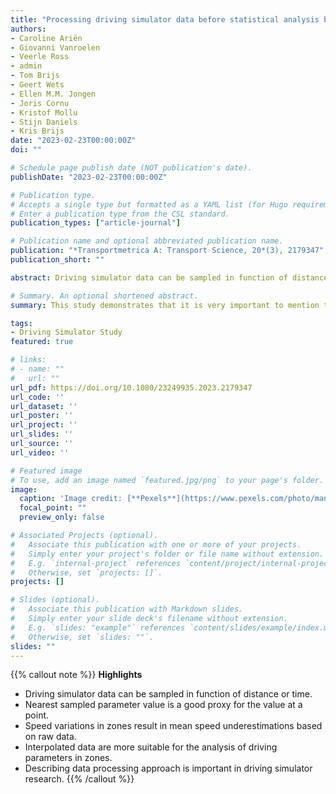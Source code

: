 ```yaml
---
title: "Processing driving simulator data before statistical analysis by means of interpolation and an integral formula"
authors:
- Caroline Ariën
- Giovanni Vanroelen
- Veerle Ross
- admin
- Tom Brijs
- Geert Wets
- Ellen M.M. Jongen
- Joris Cornu
- Kristof Mollu
- Stijn Daniels
- Kris Brijs
date: "2023-02-23T00:00:00Z"
doi: ""

# Schedule page publish date (NOT publication's date).
publishDate: "2023-02-23T00:00:00Z"

# Publication type.
# Accepts a single type but formatted as a YAML list (for Hugo requirements).
# Enter a publication type from the CSL standard.
publication_types: ["article-journal"]

# Publication name and optional abbreviated publication name.
publication: "*Transportmetrica A: Transport Science, 20*(3), 2179347"
publication_short: ""

abstract: Driving simulator data can be sampled in function of distance (equally spaced) or time (with constant frequency). Consequently, the sampling data might have problems in the envisaged type of analysis (i.e. point location based analysis vs. zonal-based analysis). These issues are illustrated by means of five driving simulator datasets. The nearest sampled parameter value in the direct vicinity of the specific point is a very good proxy for the driving parameter value at the point of interest along the road. The analysis of driving parameters in zones requires a different approach. In summary, the interpolation technique is preferred over using raw sampled data to calculate mean parameter values. We introduce an equivalent time integral formula to compute the mean value of a driving parameter with respect to distance. Based on this paper, we demonstrate that it is very important to mention the data processing approach in driving simulator methodology.

# Summary. An optional shortened abstract.
summary: This study demonstrates that it is very important to mention the data processing approach in driving simulator methodology.

tags:
- Driving Simulator Study
featured: true

# links:
# - name: ""
#   url: ""
url_pdf: https://doi.org/10.1080/23249935.2023.2179347
url_code: ''
url_dataset: ''
url_poster: ''
url_project: ''
url_slides: ''
url_source: ''
url_video: ''

# Featured image
# To use, add an image named `featured.jpg/png` to your page's folder. 
image:
  caption: 'Image credit: [**Pexels**](https://www.pexels.com/photo/man-driving-vehicle-on-race-track-13251223/)'
  focal_point: ""
  preview_only: false

# Associated Projects (optional).
#   Associate this publication with one or more of your projects.
#   Simply enter your project's folder or file name without extension.
#   E.g. `internal-project` references `content/project/internal-project/index.md`.
#   Otherwise, set `projects: []`.
projects: []

# Slides (optional).
#   Associate this publication with Markdown slides.
#   Simply enter your slide deck's filename without extension.
#   E.g. `slides: "example"` references `content/slides/example/index.md`.
#   Otherwise, set `slides: ""`.
slides: ""
---
```


{{% callout note %}}
**Highlights**
- Driving simulator data can be sampled in function of distance or time.
- Nearest sampled parameter value is a good proxy for the value at a point.
- Speed variations in zones result in mean speed underestimations based on raw data.
- Interpolated data are more suitable for the analysis of driving parameters in zones.
- Describing data processing approach is important in driving simulator research.
{{% /callout %}}
